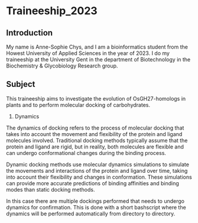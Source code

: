 # Traineeship_2023
## Introduction
My name is Anne-Sophie Chys, and I am a bioinformatics student from the Howest University of Applied Sciences in the year of 2023. I do my traineeship at the University Gent in the department of Biotechnology in the Biochemistry & Glycobiology Research group.

## Subject
This traineeship aims to investigate the evolution of OsGH27-homologs in plants and to perform molecular docking of carbohydrates.

1. Dynamics  

The dynamics of docking refers to the process of molecular docking that takes into account the movement and flexibility of the protein and ligand molecules involved. Traditional docking methods typically assume that the protein and ligand are rigid, but in reality, both molecules are flexible and can undergo conformational changes during the binding process.  
  
Dynamic docking methods use molecular dynamics simulations to simulate the movements and interactions of the protein and ligand over time, taking into account their flexibility and changes in conformation. These simulations can provide more accurate predictions of binding affinities and binding modes than static docking methods.  
  
In this case there are multiple dockings performed that needs to undergo dynamics for confirmation. This is done with a short bashscript where the dynamics will be performed automatically from directory to directory.
